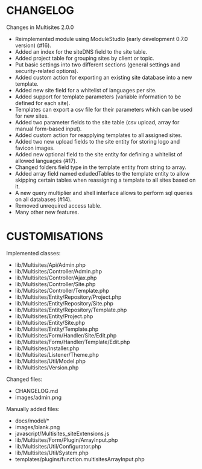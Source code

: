 CHANGELOG
=========

Changes in Multisites 2.0.0

* Reimplemented module using ModuleStudio (early development 0.7.0 version) (#16).
* Added an index for the siteDNS field to the site table.
* Added project table for grouping sites by client or topic.
* Put basic settings into two different sections (general settings and security-related options).
* Added custom action for exporting an existing site database into a new template.
* Added new site field for a whitelist of languages per site.
* Added support for template parameters (variable information to be defined for each site).
* Templates can export a csv file for their parameters which can be used for new sites.
* Added two parameter fields to the site table (csv upload, array for manual form-based input).
* Added custom action for reapplying templates to all assigned sites.
* Added two new upload fields to the site entity for storing logo and favicon images.
* Added new optional field to the site entity for defining a whitelist of allowed languages (#17).
* Changed folders field type in the template entity from string to array.
* Added array field named exludedTables to the template entity to allow skipping certain tables when reassigning a template to all sites based on it.
* A new query multiplier and shell interface allows to perform sql queries on all databases (#14).
* Removed unrequired access table.
* Many other new features.


CUSTOMISATIONS
==============

Implemented classes:
* lib/Multisites/Api/Admin.php
* lib/Multisites/Controller/Admin.php
* lib/Multisites/Controller/Ajax.php
* lib/Multisites/Controller/Site.php
* lib/Multisites/Controller/Template.php
* lib/Multisites/Entity/Repository/Project.php
* lib/Multisites/Entity/Repository/Site.php
* lib/Multisites/Entity/Repository/Template.php
* lib/Multisites/Entity/Project.php
* lib/Multisites/Entity/Site.php
* lib/Multisites/Entity/Template.php
* lib/Multisites/Form/Handler/Site/Edit.php
* lib/Multisites/Form/Handler/Template/Edit.php
* lib/Multisites/Installer.php
* lib/Multisites/Listener/Theme.php
* lib/Multisites/Util/Model.php
* lib/Multisites/Version.php

Changed files:
* CHANGELOG.md
* images/admin.png

Manually added files:
* docs/model/*
* images/blank.png
* javascript/Multisites_siteExtensions.js
* lib/Multisites/Form/Plugin/ArrayInput.php
* lib/Multisites/Util/Configurator.php
* lib/Multisites/Util/System.php
* templates/plugins/function.multisitesArrayInput.php
